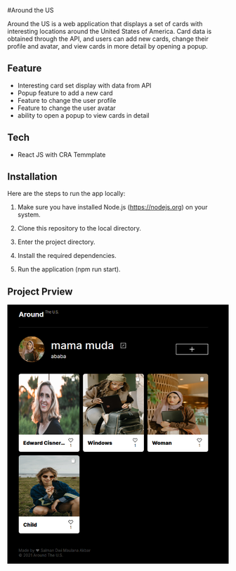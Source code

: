 #Around the US

Around the US is a web application that displays a set of cards with interesting locations around the United States of America. Card data is obtained through the API, and users can add new cards, change their profile and avatar, and view cards in more detail by opening a popup.

## Feature

- Interesting card set display with data from API
- Popup feature to add a new card
- Feature to change the user profile
- Feature to change the user avatar
- ability to open a popup to view cards in detail

## Tech

- React JS with CRA Temmplate

## Installation

Here are the steps to run the app locally:

1. Make sure you have installed Node.js (https://nodejs.org) on your system.

2. Clone this repository to the local directory.

3. Enter the project directory.

4. Install the required dependencies.

5. Run the application (npm run start).

## Project Prview

![detailProject](./public/images/project/detailProject.PNG 'detailProject')
